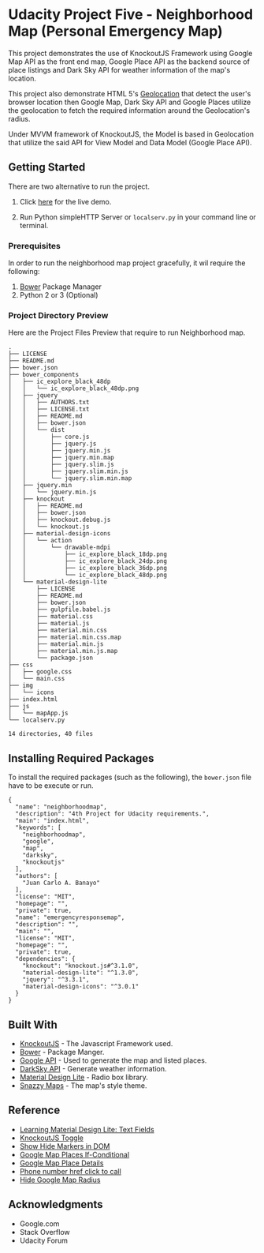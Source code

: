 # Udacity Project Five - Neighborhood Map (Personal Emergency Map)

This project demonstrates the use of KnockoutJS Framework using Google Map API as the front end map, Google Place API as the backend source of place listings and Dark Sky API for weather information of the map's location.

This project also demonstrate HTML 5's [Geolocation](https://developers.google.com/maps/documentation/javascript/examples/map-geolocation) that detect the user's browser location then Google Map, Dark Sky API and Google Places utilize the geolocation to fetch the required information around the Geolocation's radius.

Under MVVM framework of KnockoutJS, the Model is based in Geolocation that utilize the said API for View Model and Data Model (Google Place API).

## Getting Started

There are two alternative to run the project.

1. Click [here](https://johncban.github.io/neighborhoodmap/) for the live demo.

2. Run Python simpleHTTP Server or ```localserv.py``` in your command line or terminal.

### Prerequisites

In order to run the neighborhood map project gracefully, it wil require the following:


1. [Bower](https://bower.io/) Package Manager
2. Python 2 or 3 (Optional)


### Project Directory Preview

Here are the Project Files Preview that require to run Neighborhood map.

```
.
├── LICENSE
├── README.md
├── bower.json
├── bower_components
│   ├── ic_explore_black_48dp
│   │   └── ic_explore_black_48dp.png
│   ├── jquery
│   │   ├── AUTHORS.txt
│   │   ├── LICENSE.txt
│   │   ├── README.md
│   │   ├── bower.json
│   │   └── dist
│   │       ├── core.js
│   │       ├── jquery.js
│   │       ├── jquery.min.js
│   │       ├── jquery.min.map
│   │       ├── jquery.slim.js
│   │       ├── jquery.slim.min.js
│   │       └── jquery.slim.min.map
│   ├── jquery.min
│   │   └── jquery.min.js
│   ├── knockout
│   │   ├── README.md
│   │   ├── bower.json
│   │   ├── knockout.debug.js
│   │   └── knockout.js
│   ├── material-design-icons
│   │   └── action
│   │       └── drawable-mdpi
│   │           ├── ic_explore_black_18dp.png
│   │           ├── ic_explore_black_24dp.png
│   │           ├── ic_explore_black_36dp.png
│   │           └── ic_explore_black_48dp.png
│   └── material-design-lite
│       ├── LICENSE
│       ├── README.md
│       ├── bower.json
│       ├── gulpfile.babel.js
│       ├── material.css
│       ├── material.js
│       ├── material.min.css
│       ├── material.min.css.map
│       ├── material.min.js
│       ├── material.min.js.map
│       └── package.json
├── css
│   ├── google.css
│   └── main.css
├── img
│   └── icons
├── index.html
├── js
│   └── mapApp.js
└── localserv.py

14 directories, 40 files
```




## Installing Required Packages

To install the required packages (such as the following), the ```bower.json``` file have to be execute or run.
```
{
  "name": "neighborhoodmap",
  "description": "4th Project for Udacity requirements.",
  "main": "index.html",
  "keywords": [
    "neighborhoodmap",
    "google",
    "map",
    "darksky",
    "knockoutjs"
  ],
  "authors": [
    "Juan Carlo A. Banayo"
  ],
  "license": "MIT",
  "homepage": "",
  "private": true,
  "name": "emergencyresponsemap",
  "description": "",
  "main": "",
  "license": "MIT",
  "homepage": "",
  "private": true,
  "dependencies": {
    "knockout": "knockout.js#^3.1.0",
    "material-design-lite": "^1.3.0",
    "jquery": "^3.3.1",
    "material-design-icons": "^3.0.1"
  }
}
```


## Built With

* [KnockoutJS](http://knockoutjs.com/) - The Javascript Framework used.
* [Bower](https://bower.io/) - Package Manger.
* [Google API](https://developers.google.com/maps/documentation/) - Used to generate the map and listed places.
* [DarkSky API](https://darksky.net/dev) - Generate weather information.
* [Material Design Lite](https://getmdl.io/) - Radio box library.
* [Snazzy Maps](https://snazzymaps.com/) - The map's style theme.


## Reference

* [Learning Material Design Lite: Text Fields](https://webdesign.tutsplus.com/tutorials/learning-material-design-lite-text-fields--cms-24614)
* [KnockoutJS Toggle](http://jsfiddle.net/FgVxY/672/)
* [Show Hide Markers in DOM](https://stackoverflow.com/questions/24844915/google-maps-marker-show-hide)
* [Google Map Places If-Conditional](https://stackoverflow.com/questions/37214504/how-to-test-for-google-maps-place-type-with-if-conditional)
* [Google Map Place Details](https://developers.google.com/maps/documentation/javascript/examples/place-details)
* [Phone number href click to call](https://developers.google.com/web/fundamentals/native-hardware/click-to-call/)
* [Hide Google Map Radius](https://stackoverflow.com/questions/8260029/how-to-remove-circle-from-google-maps-v3)


## Acknowledgments

* Google.com
* Stack Overflow
* Udacity Forum
